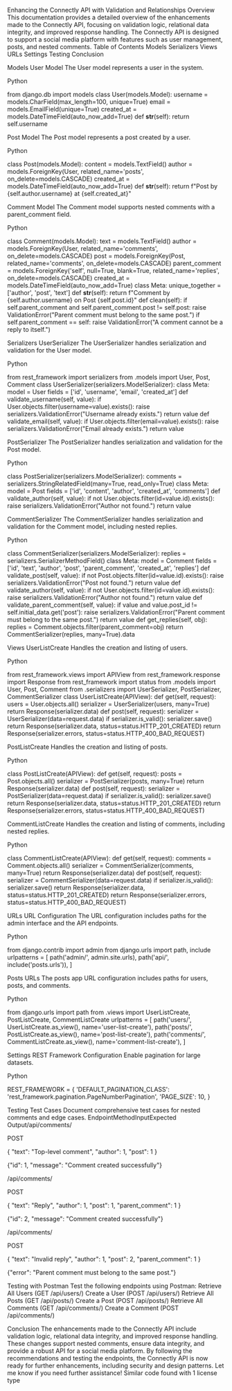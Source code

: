 Enhancing the Connectly API with Validation and Relationships
Overview
This documentation provides a detailed overview of the enhancements made to the Connectly API, focusing on validation logic, relational data integrity, and improved response handling. The Connectly API is designed to support a social media platform with features such as user management, posts, and nested comments.
Table of Contents
Models
Serializers
Views
URLs
Settings
Testing
Conclusion

Models
User Model
The User model represents a user in the system.


Python








from django.db import models
class User(models.Model):
    username = models.CharField(max_length=100, unique=True)
    email = models.EmailField(unique=True)
    created_at = models.DateTimeField(auto_now_add=True)
    def __str__(self):
        return self.username


Post Model
The Post model represents a post created by a user.


Python








class Post(models.Model):
    content = models.TextField()
    author = models.ForeignKey(User, related_name='posts', on_delete=models.CASCADE)
    created_at = models.DateTimeField(auto_now_add=True)
    def __str__(self):
        return f"Post by {self.author.username} at {self.created_at}"


Comment Model
The Comment model supports nested comments with a parent_comment field.


Python








class Comment(models.Model):
    text = models.TextField()
    author = models.ForeignKey(User, related_name='comments', on_delete=models.CASCADE)
    post = models.ForeignKey(Post, related_name='comments', on_delete=models.CASCADE)
    parent_comment = models.ForeignKey('self', null=True, blank=True, related_name='replies', on_delete=models.CASCADE)
    created_at = models.DateTimeField(auto_now_add=True)
    class Meta:
        unique_together = ['author', 'post', 'text']
    def __str__(self):
        return f"Comment by {self.author.username} on Post {self.post.id}"
    def clean(self):
        if self.parent_comment and self.parent_comment.post != self.post:
            raise ValidationError("Parent comment must belong to the same post.")
        if self.parent_comment == self:
            raise ValidationError("A comment cannot be a reply to itself.")


Serializers
UserSerializer
The UserSerializer handles serialization and validation for the User model.


Python








from rest_framework import serializers
from .models import User, Post, Comment
class UserSerializer(serializers.ModelSerializer):
    class Meta:
        model = User
        fields = ['id', 'username', 'email', 'created_at']
    def validate_username(self, value):
        if User.objects.filter(username=value).exists():
            raise serializers.ValidationError("Username already exists.")
        return value
    def validate_email(self, value):
        if User.objects.filter(email=value).exists():
            raise serializers.ValidationError("Email already exists.")
        return value


PostSerializer
The PostSerializer handles serialization and validation for the Post model.


Python








class PostSerializer(serializers.ModelSerializer):
    comments = serializers.StringRelatedField(many=True, read_only=True)
    class Meta:
        model = Post
        fields = ['id', 'content', 'author', 'created_at', 'comments']
    def validate_author(self, value):
        if not User.objects.filter(id=value.id).exists():
            raise serializers.ValidationError("Author not found.")
        return value


CommentSerializer
The CommentSerializer handles serialization and validation for the Comment model, including nested replies.


Python








class CommentSerializer(serializers.ModelSerializer):
    replies = serializers.SerializerMethodField()
    class Meta:
        model = Comment
        fields = ['id', 'text', 'author', 'post', 'parent_comment', 'created_at', 'replies']
    def validate_post(self, value):
        if not Post.objects.filter(id=value.id).exists():
            raise serializers.ValidationError("Post not found.")
        return value
    def validate_author(self, value):
        if not User.objects.filter(id=value.id).exists():
            raise serializers.ValidationError("Author not found.")
        return value
    def validate_parent_comment(self, value):
        if value and value.post_id != self.initial_data.get('post'):
            raise serializers.ValidationError("Parent comment must belong to the same post.")
        return value
    def get_replies(self, obj):
        replies = Comment.objects.filter(parent_comment=obj)
        return CommentSerializer(replies, many=True).data


Views
UserListCreate
Handles the creation and listing of users.


Python








from rest_framework.views import APIView
from rest_framework.response import Response
from rest_framework import status
from .models import User, Post, Comment
from .serializers import UserSerializer, PostSerializer, CommentSerializer
class UserListCreate(APIView):
    def get(self, request):
        users = User.objects.all()
        serializer = UserSerializer(users, many=True)
        return Response(serializer.data)
    def post(self, request):
        serializer = UserSerializer(data=request.data)
        if serializer.is_valid():
            serializer.save()
            return Response(serializer.data, status=status.HTTP_201_CREATED)
        return Response(serializer.errors, status=status.HTTP_400_BAD_REQUEST)


PostListCreate
Handles the creation and listing of posts.


Python








class PostListCreate(APIView):
    def get(self, request):
        posts = Post.objects.all()
        serializer = PostSerializer(posts, many=True)
        return Response(serializer.data)
    def post(self, request):
        serializer = PostSerializer(data=request.data)
        if serializer.is_valid():
            serializer.save()
            return Response(serializer.data, status=status.HTTP_201_CREATED)
        return Response(serializer.errors, status=status.HTTP_400_BAD_REQUEST)


CommentListCreate
Handles the creation and listing of comments, including nested replies.


Python








class CommentListCreate(APIView):
    def get(self, request):
        comments = Comment.objects.all()
        serializer = CommentSerializer(comments, many=True)
        return Response(serializer.data)
    def post(self, request):
        serializer = CommentSerializer(data=request.data)
        if serializer.is_valid():
            serializer.save()
            return Response(serializer.data, status=status.HTTP_201_CREATED)
        return Response(serializer.errors, status=status.HTTP_400_BAD_REQUEST)


URLs
URL Configuration
The URL configuration includes paths for the admin interface and the API endpoints.


Python








from django.contrib import admin
from django.urls import path, include
urlpatterns = [
    path('admin/', admin.site.urls),
    path('api/', include('posts.urls')),
]


Posts URLs
The posts app URL configuration includes paths for users, posts, and comments.


Python








from django.urls import path
from .views import UserListCreate, PostListCreate, CommentListCreate
urlpatterns = [
    path('users/', UserListCreate.as_view(), name='user-list-create'),
    path('posts/', PostListCreate.as_view(), name='post-list-create'),
    path('comments/', CommentListCreate.as_view(), name='comment-list-create'),
]


Settings
REST Framework Configuration
Enable pagination for large datasets.


Python








REST_FRAMEWORK = {
    'DEFAULT_PAGINATION_CLASS': 'rest_framework.pagination.PageNumberPagination',
    'PAGE_SIZE': 10,
}


Testing
Test Cases
Document comprehensive test cases for nested comments and edge cases.
EndpointMethodInputExpected Output/api/comments/





POST





{ "text": "Top-level comment", "author": 1, "post": 1 }





{"id": 1, "message": "Comment created successfully"}





/api/comments/





POST





{ "text": "Reply", "author": 1, "post": 1, "parent_comment": 1 }





{"id": 2, "message": "Comment created successfully"}





/api/comments/





POST





{ "text": "Invalid reply", "author": 1, "post": 2, "parent_comment": 1 }





{"error": "Parent comment must belong to the same post."}






Testing with Postman
Test the following endpoints using Postman:
Retrieve All Users (GET /api/users/)
Create a User (POST /api/users/)
Retrieve All Posts (GET /api/posts/)
Create a Post (POST /api/posts/)
Retrieve All Comments (GET /api/comments/)
Create a Comment (POST /api/comments/)

Conclusion
The enhancements made to the Connectly API include validation logic, relational data integrity, and improved response handling. These changes support nested comments, ensure data integrity, and provide a robust API for a social media platform. By following the recommendations and testing the endpoints, the Connectly API is now ready for further enhancements, including security and design patterns.
Let me know if you need further assistance!
Similar code found with 1 license type


